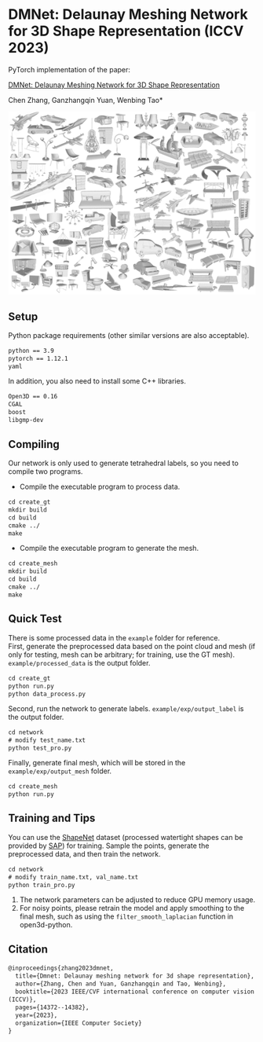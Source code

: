 # DMNet: Delaunay Meshing Network for 3D Shape Representation (ICCV 2023)
PyTorch implementation of the paper:  

[DMNet: Delaunay Meshing Network for 3D Shape Representation](https://openaccess.thecvf.com/content/ICCV2023/papers/Zhang_DMNet_Delaunay_Meshing_Network_for_3D_Shape_Representation_ICCV_2023_paper.pdf)  

Chen Zhang, Ganzhangqin Yuan, Wenbing Tao*

<img src="fig.jpg" alt="Figure 1" width="600"/>

## Setup  
Python package requirements (other similar versions are also acceptable).  
```
python == 3.9
pytorch == 1.12.1
yaml
```
In addition, you also need to install some C++ libraries.  
```
Open3D == 0.16
CGAL
boost
libgmp-dev
```

## Compiling
Our network is only used to generate tetrahedral labels, so you need to compile two programs.  
- Compile the executable program to process data.
```
cd create_gt
mkdir build
cd build
cmake ../
make
```
- Compile the executable program to generate the mesh.
```
cd create_mesh
mkdir build
cd build
cmake ../
make
```

## Quick Test
There is some processed data in the `example` folder for reference.  
First, generate the preprocessed data based on the point cloud and mesh (if only for testing, mesh can be arbitrary; for training, use the GT mesh). `example/processed_data` is the output folder.
```
cd create_gt
python run.py
python data_process.py
```
Second, run the network to generate labels. `example/exp/output_label` is the output folder.
```
cd network
# modify test_name.txt
python test_pro.py
```
Finally, generate final mesh, which will be stored in the `example/exp/output_mesh` folder. 
```
cd create_mesh
python run.py
```

## Training and Tips
You can use the [ShapeNet](https://shapenet.org/) dataset (processed watertight shapes can be provided by [SAP](https://github.com/autonomousvision/shape_as_points)) for training. 
Sample the points, generate the preprocessed data, and then train the network.
```
cd network
# modify train_name.txt, val_name.txt
python train_pro.py
```
1. The network parameters can be adjusted to reduce GPU memory usage.  
2. For noisy points, please retrain the model and apply smoothing to the final mesh, such as using the `filter_smooth_laplacian` function in open3d-python.


## Citation
```
@inproceedings{zhang2023dmnet,
  title={Dmnet: Delaunay meshing network for 3d shape representation},
  author={Zhang, Chen and Yuan, Ganzhangqin and Tao, Wenbing},
  booktitle={2023 IEEE/CVF international conference on computer vision (ICCV)},
  pages={14372--14382},
  year={2023},
  organization={IEEE Computer Society}
}
```
